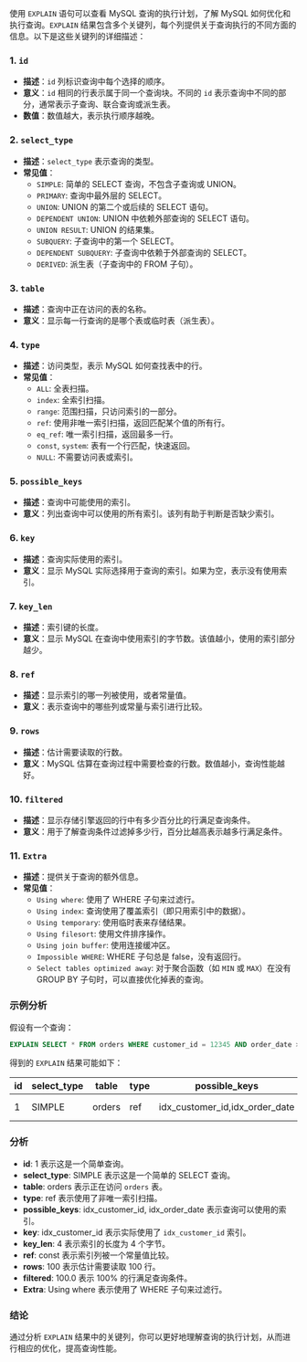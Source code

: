 使用 `EXPLAIN` 语句可以查看 MySQL 查询的执行计划，了解 MySQL 如何优化和执行查询。`EXPLAIN` 结果包含多个关键列，每个列提供关于查询执行的不同方面的信息。以下是这些关键列的详细描述：

### 1. `id`

- **描述**：`id` 列标识查询中每个选择的顺序。
- **意义**：`id` 相同的行表示属于同一个查询块。不同的 `id` 表示查询中不同的部分，通常表示子查询、联合查询或派生表。
- **数值**：数值越大，表示执行顺序越晚。

### 2. `select_type`

- **描述**：`select_type` 表示查询的类型。
- **常见值**：
    - `SIMPLE`: 简单的 SELECT 查询，不包含子查询或 UNION。
    - `PRIMARY`: 查询中最外层的 SELECT。
    - `UNION`: UNION 的第二个或后续的 SELECT 语句。
    - `DEPENDENT UNION`: UNION 中依赖外部查询的 SELECT 语句。
    - `UNION RESULT`: UNION 的结果集。
    - `SUBQUERY`: 子查询中的第一个 SELECT。
    - `DEPENDENT SUBQUERY`: 子查询中依赖于外部查询的 SELECT。
    - `DERIVED`: 派生表（子查询中的 FROM 子句）。

### 3. `table`

- **描述**：查询中正在访问的表的名称。
- **意义**：显示每一行查询的是哪个表或临时表（派生表）。

### 4. `type`

- **描述**：访问类型，表示 MySQL 如何查找表中的行。
- **常见值**：
    - `ALL`: 全表扫描。
    - `index`: 全索引扫描。
    - `range`: 范围扫描，只访问索引的一部分。
    - `ref`: 使用非唯一索引扫描，返回匹配某个值的所有行。
    - `eq_ref`: 唯一索引扫描，返回最多一行。
    - `const`, `system`: 表有一个行匹配，快速返回。
    - `NULL`: 不需要访问表或索引。

### 5. `possible_keys`

- **描述**：查询中可能使用的索引。
- **意义**：列出查询中可以使用的所有索引。该列有助于判断是否缺少索引。

### 6. `key`

- **描述**：查询实际使用的索引。
- **意义**：显示 MySQL 实际选择用于查询的索引。如果为空，表示没有使用索引。

### 7. `key_len`

- **描述**：索引键的长度。
- **意义**：显示 MySQL 在查询中使用索引的字节数。该值越小，使用的索引部分越少。

### 8. `ref`

- **描述**：显示索引的哪一列被使用，或者常量值。
- **意义**：表示查询中的哪些列或常量与索引进行比较。

### 9. `rows`

- **描述**：估计需要读取的行数。
- **意义**：MySQL 估算在查询过程中需要检查的行数。数值越小，查询性能越好。

### 10. `filtered`

- **描述**：显示存储引擎返回的行中有多少百分比的行满足查询条件。
- **意义**：用于了解查询条件过滤掉多少行，百分比越高表示越多行满足条件。

### 11. `Extra`

- **描述**：提供关于查询的额外信息。
- **常见值**：
    - `Using where`: 使用了 WHERE 子句来过滤行。
    - `Using index`: 查询使用了覆盖索引（即只用索引中的数据）。
    - `Using temporary`: 使用临时表来存储结果。
    - `Using filesort`: 使用文件排序操作。
    - `Using join buffer`: 使用连接缓冲区。
    - `Impossible WHERE`: WHERE 子句总是 false，没有返回行。
    - `Select tables optimized away`: 对于聚合函数（如 `MIN` 或 `MAX`）在没有 GROUP BY 子句时，可以直接优化掉表的查询。

### 示例分析

假设有一个查询：

```sql
EXPLAIN SELECT * FROM orders WHERE customer_id = 12345 AND order_date > '2023-01-01';
```

得到的 `EXPLAIN` 结果可能如下：

| id | select_type | table  | type | possible_keys          | key        | key_len | ref     | rows | filtered | Extra       |
|----|-------------|--------|------|------------------------|------------|---------|---------|------|----------|-------------|
| 1  | SIMPLE      | orders | ref  | idx_customer_id,idx_order_date | idx_customer_id | 4       | const   | 100  | 100.0    | Using where |

### 分析

- **id**: 1 表示这是一个简单查询。
- **select_type**: SIMPLE 表示这是一个简单的 SELECT 查询。
- **table**: orders 表示正在访问 `orders` 表。
- **type**: ref 表示使用了非唯一索引扫描。
- **possible_keys**: idx_customer_id, idx_order_date 表示查询可以使用的索引。
- **key**: idx_customer_id 表示实际使用了 `idx_customer_id` 索引。
- **key_len**: 4 表示索引的长度为 4 个字节。
- **ref**: const 表示索引列被一个常量值比较。
- **rows**: 100 表示估计需要读取 100 行。
- **filtered**: 100.0 表示 100% 的行满足查询条件。
- **Extra**: Using where 表示使用了 WHERE 子句来过滤行。

### 结论

通过分析 `EXPLAIN` 结果中的关键列，你可以更好地理解查询的执行计划，从而进行相应的优化，提高查询性能。